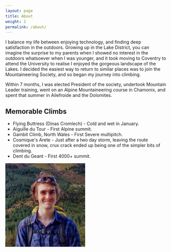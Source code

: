 ```yaml
---
layout: page
title: About
weight: 2
permalink: /about/
---
```


I balance my life between enjoying technology,
and finding deep satisfaction in the outdoors. Growing
up in the Lake District, you can imagine the surprise
to my parents when I showed no interest in the outdoors
whatsoever when I was younger, and it took moving to
Coventry to attend the University to realise I enjoyed
the gorgeous landscape of the Lakes. I decided the
easiest way to return to similar places was to join
the Mountaineering Society, and so began my journey
into climbing.

Within 7 months, I was elected President of the society,
undertook Mountain Leader training, went on an Alpine
Mountaineering course in Chamonix, and spent that summer
in Ailefroide and the Dolomites. 

## Memorable Climbs

 * Flying Buttress (Dinas Cromlech) - Cold and wet in January.
 * Aiguille du Tour - First Alpine summit.
 * Gambit Climb, North Wales - First Severe multipitch.
 * Cosmique's Arete - Just after a two day storm, leaving the route
 covered in snow, crux crack ended up being one of the simpler bits
 of climbing.
 * Dent du Geant - First 4000+ summit.

<img class='round' src="/images/profile.jpg" alt="Ed Prince" style="width: 250px;"/>



